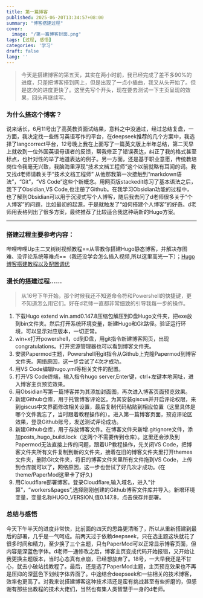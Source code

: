 ```yaml
---
title: 第一篇博客
published: 2025-06-20T13:34:57+08:00
summary: "博客搭建过程"
cover:
  image: "/第一篇博客封面.png"
tags: [过程, 感悟]
categories: '学习'
draft: false 
lang: ''
---
```

>今天是搭建博客的第五天，其实在两小时前，我已经完成了差不多90%的进度，只差把博客搭到网上，但是出现了一点小插曲，我又从头开始了。但是这次的进度更快了。这里先写个开头，现在要去测试一下主页呈现的效果，回头再继续写。

### 为什么搭这个博客？
说来话长，6月11号出了高英教资面试结果，意料之中没通过，经过总结复盘，一方面，我决定找一些练习英语写作的平台，在deepseek推荐的几个方案中，我选择了langcorrect平台，12号晚上我在上面写了一篇英文版上半年总结，第二天早上就收到一位外国英语母语者的反馈，帮我修正了错误表达，纠正了我的格式甚至标点，也针对性的举了地道表达的例子。另一方面，还是基于职业意愿，传统教培岗位令我毫无兴致，我脑海里浮现“技术文档工程师”这个以前就略有耳闻的词。我又找d老师请教关于“技术文档工程师” 从他那我第一次接触到“markdown语法”，“Git”，“VS Code”这些个新概念。用网页版stackedit练习了基本语法之后，我下了Obsidian,VS Code,也注册了Github。在我学习Obsidian功能的过程中，也了解到Obsidian可以用于沉浸式写个人博客，随后我去问了d老师很多关于“个人博客”的问题，比如最初的起源，于是就触发了“如何搭建个人博客”的好奇。d老师用表格列出了很多方案，最终推荐了比较适合我这种萌新的Hugo方案。

---

### 搭建过程主要参考内容：
哔哩哔哩Up主二叉树树视频教程==从零教你搭建Hugo静态博客，并解决存图难、没评论系统等难点==（我还没学会怎么插入视频,所以这里高光一下）；[Hugo博客搭建教程以及配置调优](https://cloud.tencent.com/developer/article/2530969)
### 漫长的搭建过程......
>从16号下午开始，那个时候我还不知道命令符和Powershell的快捷键，更不知道怎么用它们。好在d老师一直都非常细致的引导我每一步的操作。

1. 下载Hugo extend win.amd0.147.8压缩包解压到D盘Hugo文件夹，把exe放到bin文件夹。然后打开系统环境变量，新建Hugo和Git路径。验证运行环境，可以显示对应版本，一切正常。
2. win+x打开powershell，cd到D盘，用git指令新建博客网页，出现congratulations。打开资源管理器也可以看到博客文件夹。
3. 安装Papermod主题，Powershell用git指令从Github上克隆Papermod到博客文件夹。网络原因，这一步尝试了4次才成功。
4. 用VS Code编辑hugo.yml等相关文件的配置。
5. 打开VS Code终端，输入指令hugo server,Enter键，ctrl+左键本地网址，进入博客主页预览效果。
6. 用Obsidian写第一篇博客并为其添加封面图，再次进入博客页面预览效果。
7. 新建Github仓库，用于托管博客评论区。为其安装giscus并开启评论权限，来到giscus中文界面修改相关设置，最后复制代码粘贴到相应位置（这里具体是哪个文件我忘了，当时跟着教程操作的）。进入第一篇博客页面，预览评论区效果，登录Github账号，发送测试评论成功。
8. 新建Github仓库，用于存放博客文件。在博客文件夹新增.gitignore文件，添加posts,.hugo_build.lock（这两个不需要传到仓库）。这里还会涉及到Papermod无法直接上传的问题，跟着UP教程操作，先关闭VS Code，把博客文件夹所有文件复制到新的文件夹，接着在旧的博客文件夹里打开themes文件夹，删除Git文件夹，将旧的博客文件夹里所有文件拖到VS Code，上传到仓库就可以了，网络原因，这一步也尝试了好几次才成功。(在theme/PaperMod这里卡了好久)
9. 用Cloudflare部署博客。登录Cloudflare,输入域名，进入“计算”，“workers&pages”,选择刚刚创建的Github博客文件库并导入。新增环境变量，变量名称HUGO_VERSION,值0.147.8，点击保存并部署。

### 总结与感悟
今天下午半天的进度非常快，比前面的四天的思路更清晰了，所以从重新搭建到最后的部署，几乎是一气呵成。前两天过于依赖deepseek，只在选主题这块就花了很多时间和精力，至少换了三个主题，只有PaperMod可以正常显示博客页面，但内容是深蓝色字体。d老师一通修改之后，博客主页变成代码开始报错，又开始让我更换主题版本，当时心态真有点崩，已经想放弃了。18号，一大早我还是不甘心，就去小破站找教程了。最后，还是选了PaperMod主题，主页预览效果也不再是压抑的深蓝色下划线字体界面了。中途结合deepseek和一些相关的技术博客，效率也更高了。对我来说搭建博客这种技术活还是蛮有挑战甚至有些折磨的，但感谢有那些出教程的技术大佬们，当然也有集人类智慧于一身的d老师。
